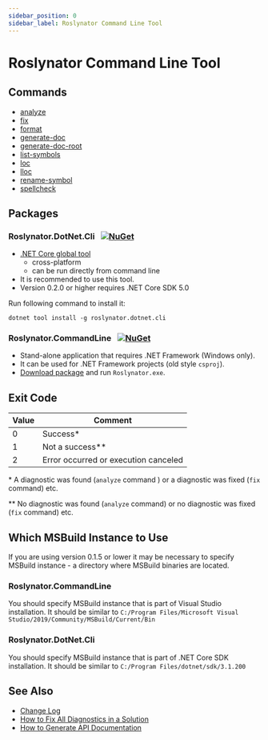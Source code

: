 ```yaml
---
sidebar_position: 0
sidebar_label: Roslynator Command Line Tool
---
```


# Roslynator Command Line Tool

## Commands

* [analyze](Commands/analyze.md)
* [fix](Commands/fix.md)
* [format](Commands/format.md)
* [generate-doc](Commands/generate-doc.md)
* [generate-doc-root](Commands/generate-doc-root.md)
* [list-symbols](Commands/list-symbols.md)
* [loc](Commands/loc.md)
* [lloc](Commands/lloc.md)
* [rename-symbol](Commands/rename-symbol.md)
* [spellcheck](Commands/spellcheck.md)

## Packages

### Roslynator.DotNet.Cli &ensp;[![NuGet](https://img.shields.io/nuget/v/Roslynator.DotNet.Cli.svg)](https://nuget.org/packages/Roslynator.DotNet.Cli)

* [.NET Core global tool](https://docs.microsoft.com/dotnet/core/tools/global-tools)
  * cross-platform
  * can be run directly from command line
* It is recommended to use this tool.
* Version 0.2.0 or higher requires .NET Core SDK 5.0

Run following command to install it:

```
dotnet tool install -g roslynator.dotnet.cli
```

### Roslynator.CommandLine &ensp;[![NuGet](https://img.shields.io/nuget/v/Roslynator.CommandLine.svg)](https://nuget.org/packages/Roslynator.CommandLine)

* Stand-alone application that requires .NET Framework (Windows only).
* It can be used for .NET Framework projects (old style `csproj`).
* [Download package](https://www.nuget.org/api/v2/package/Roslynator.CommandLine/0.2.0) and run `Roslynator.exe`.

## Exit Code

Value | Comment
--- | ---
0 | Success\*
1 | Not a success\*\*
2 | Error occurred or execution canceled

\* A diagnostic was found (`analyze` command ) or a diagnostic was fixed (`fix` command) etc.

\*\* No diagnostic was found (`analyze` command) or no diagnostic was fixed (`fix` command) etc.

## Which MSBuild Instance to Use

If you are using version 0.1.5 or lower it may be necessary to specify MSBuild instance  - a directory where MSBuild binaries are located.

### Roslynator.CommandLine

You should specify MSBuild instance that is part of Visual Studio installation. It should be similar to `C:/Program Files/Microsoft Visual Studio/2019/Community/MSBuild/Current/Bin`

### Roslynator.DotNet.Cli

You should specify MSBuild instance that is part of .NET Core SDK installation. It should be similar to `C:/Program Files/dotnet/sdk/3.1.200`

## See Also

* [Change Log](../../src/CommandLine/ChangeLog.md)
* [How to Fix All Diagnostics in a Solution](../HowToFixAllDiagnostics.md)
* [How to Generate API Documentation](../HowToGenerateDocumentation.md)
